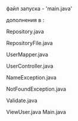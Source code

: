 файл запуска - 'main.java'

дополнения в :

Repository.java 

RepositoryFile.java 

UserMapper.java 

UserController.java

NameException.java 

NotFoundException.java 

Validate.java

ViewUser.java Main.java
